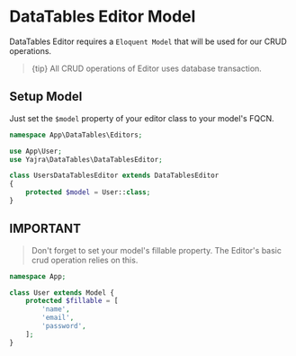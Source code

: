 # DataTables Editor Model

DataTables Editor requires a `Eloquent Model` that will be used for our CRUD operations.

> {tip} All CRUD operations of Editor uses database transaction.

<a name="setup"></a>
## Setup Model

Just set the `$model` property of your editor class to your model's FQCN.

```php
namespace App\DataTables\Editors;

use App\User;
use Yajra\DataTables\DataTablesEditor;

class UsersDataTablesEditor extends DataTablesEditor
{
    protected $model = User::class;
}
```

## IMPORTANT

> Don't forget to set your model's fillable property. The Editor's basic crud operation relies on this.

```php
namespace App;

class User extends Model {
    protected $fillable = [
        'name',
        'email',
        'password',
    ];
}
```